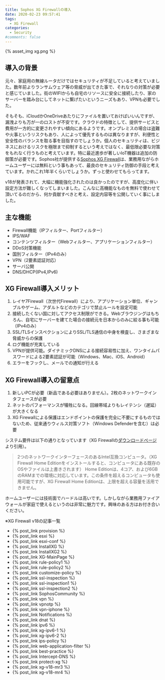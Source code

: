```yaml
---
title: Sophos XG Firewallの導入
date: 2020-02-23 09:57:41
tags:
  - XG Firewall
categories:
  - Security
#comments: false
---
```

{% asset_img xg.png %}

## 導入の背景

元々、家庭用の無線ルータだけではセキュリティが不足していると考えていました。数年前よりランサムウェア等の脅威が出てきた事で、それなりの対策が必要と感じていました。街のWIFIからも自宅のリソースに安全に接続したり、家のサーバーを踏み台にしてネットに繋げたいというニーズもあり、VPNも必要でした。
<!-- more -->
そもそも、iCloudかOneDriveあたりにファイルを置いておけばいいんですが、漏洩よりも万が一のロストが不安です。クラウドの特徴として、提供サービスと費用が一方的に変更されやすい傾向にあるようです。オンプレミスの場合は盗難や火事というリスクもあり、人によって優先するものは異なりますが、利便性と安全性のバランスを取る事を目指すのでしょうか。個人のセキュリティは、ビジネスにおけるリスクを極限まで抑制するという考えではなく、最低限必要な対策をもれなく行うものと考えています。特に最近進歩が著しいIoT機器は追加の防御策が必要です。Sophos社が提供する[Sophos XG Firewall](https://www.sophos.com/ja-jp/products/next-gen-firewall.aspx)は、業務用ながらホームユーザーには無料という事もあって、最良のセキュリティ防御の手段と考えています。かれこれ1年半くらいでしょうか。ずっと使わせてもらってます。

v18が発表されて、大幅に機能強化されたのは良かったのですが、高度化に伴い設定方法が難しくなってしまいました。こんなに高機能なものを無料で使わせて頂いてるのだから、何か貢献すべきと考え、設定内容等を公開していく事にしました。

## 主な機能

- Firewall機能（IPフィルター、Portフィルター）
- IPS/WAF
- コンテンツフィルター（Webフィルター、アプリケーションフィルター）
- DDoS対策機能
- 国別フィルター（IPv4のみ）
- VPN（2要素認証対応）
- サーバ公開
- DNS/DHCP(IPv4,IPv6)

## XG Firewall導入メリット

1. レイヤ7Firewall（次世代Firewall）により、アプリケーション単位、ギャンブルやゲーム、アダルトなどのカテゴリで禁止ルールを設定可能
2. 接続したくない国に対してアクセス制限ができる。Webブラウジングはもちろん、自宅にサーバーを建てた場合の接続元を日本からのみに絞る事も可能（IPv4のみ）
3. SSL/TLSインスペクションによりSSL/TLS通信の中身を検査し、さまざまな脅威からの保護
4. ログ機能が充実している
5. VPNが提供可能。ダイナミックDNSによる接続容易性に加え、ワンタイムパスワードによる2要素認証が可能（Windows、Mac、iOS、Android）
6. エラーをフックし、メールでの通知が行える

## XG Firewall導入の留意点

1. 新しいPCが必要（新品である必要はありません）。2枚のネットワークインタフェースが必要
2. ネットのパフォーマンスが犠牲になる。回線帯域よりもレイテンシ（遅延）が大きくなる
3. XG Firewallによる保護はエンドポイントの保護を完全に不要にするものではないため、従来通りウィルス対策ソフト（Windows Defenderを含む）は必要

システム要件は以下の通りとなっています（XG Firewallの[ダウンロードページ](https://www.sophos.com/ja-jp/products/free-tools/sophos-xg-firewall-home-edition.aspx)より引用）。

>2つのネットワークインターフェースのあるIntel互換コンピュータ。（XG Firewall Home Editionをインストールすると、コンピュータにある既存のOSやファイルは上書きされます）
>Home Editionは、4コア、および6GBのRAMまでの環境に対応しています。この条件を超えるコンピュータも使用可能ですが、XG Firewall Home Editionは、上限を超える容量を活用できません。

ホームユーザーには技術面でハードルは高いです。しかしながら業務用ファイアウォールが家庭で使えるというのは非常に魅力です。興味のある方はお付き合いください。

※XG Firewall v18の記事一覧

- {% post_link provision %}
- {% post_link esxi %}
- {% post_link esxi-conf %}
- {% post_link InstallXG %}
- {% post_link InstallXG2 %}
- {% post_link XG-MainPage %}
- {% post_link rule-policy1 %}
- {% post_link rule-policy2 %}
- {% post_link customize-policy %}
- {% post_link ssl-inspection %}
- {% post_link ssl-inspection1 %}
- {% post_link ssl-inspection2 %}
- {% post_link SophosCommunity %}
- {% post_link vpn %}
- {% post_link vpnotp %}
- {% post_link vpn-iphone %}
- {% post_link Notifications %}
- {% post_link dnat %}
- {% post_link ipv6 %}
- {% post_link xg-ipv6-1 %}
- {% post_link xg-ipv6-2 %}
- {% post_link ips-policy %}
- {% post_link web-application-filter %}
- {% post_link best-practice %}
- {% post_link Intercept-DNS %}
- {% post_link protect-xg %}
- {% post_link xg-v18-mr3 %}
- {% post_link xg-v18-mr4 %}
